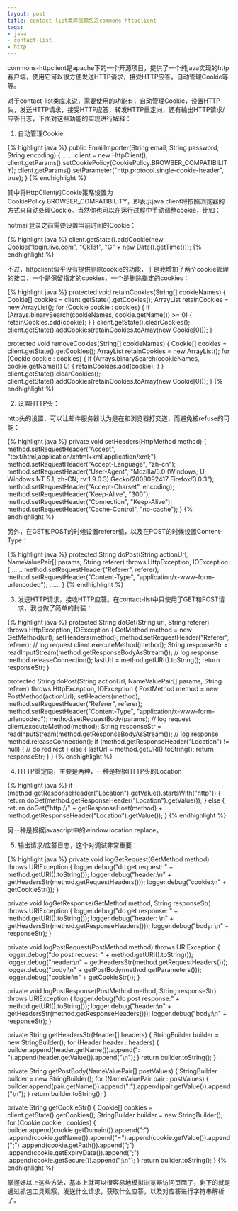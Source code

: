 ```yaml
---
layout: post
title: contact-list类库依赖包之commons-httpclient
tags:
- java
- contact-list
- http
---
```

commons-httpclient是apache下的一个开源项目，提供了一个纯java实现的http客户端，使用它可以很方便发送HTTP请求，接受HTTP应答，自动管理Cookie等等。

对于contact-list类库来说，需要使用的功能有，自动管理Cookie，设置HTTP头，发送HTTP请求，接受HTTP应答，转发HTTP重定向，还有输出HTTP请求/应答日志，下面对这些功能的实现进行解释：

1. 自动管理Cookie

{% highlight java %}
public EmailImporter(String email, String password, String encoding) {
    ......
    client = new HttpClient();
    client.getParams().setCookiePolicy(CookiePolicy.BROWSER_COMPATIBILITY);
    client.getParams().setParameter("http.protocol.single-cookie-header", true);
}
{% endhighlight %}

其中将HttpClient的Cookie策略设置为CookiePolicy.BROWSER_COMPATIBILITY，即表示java client将按照浏览器的方式来自动处理Cookie。当然你也可以在运行过程中手动调整cookie，比如：

hotmail登录之前需要设置当前时间的Cookie：

{% highlight java %}
client.getState().addCookie(new Cookie("login.live.com", "CkTst", "G" + new Date().getTime()));
{% endhighlight %}

不过，httpclient似乎没有提供删除cookie的功能，于是我增加了两个cookie管理的接口，一个是保留指定的cookies，一个是删除指定的cookies：

{% highlight java %}
protected void retainCookies(String[] cookieNames) {
    Cookie[] cookies = client.getState().getCookies();
    ArrayList<Cookie> retainCookies = new ArrayList<Cookie>();
    for (Cookie cookie : cookies) {
        if (Arrays.binarySearch(cookieNames, cookie.getName()) >= 0) {
            retainCookies.add(cookie);
        }
    }
    client.getState().clearCookies();
    client.getState().addCookies(retainCookies.toArray(new Cookie[0]));
}

protected void removeCookies(String[] cookieNames) {
    Cookie[] cookies = client.getState().getCookies();
    ArrayList<Cookie> retainCookies = new ArrayList<Cookie>();
    for (Cookie cookie : cookies) {
        if (Arrays.binarySearch(cookieNames, cookie.getName())  0) {
            retainCookies.add(cookie);
        }
    }
    client.getState().clearCookies();
    client.getState().addCookies(retainCookies.toArray(new Cookie[0]));
}
{% endhighlight %}

2. 设置HTTP头：

http头的设置，可以让邮件服务器认为是在和浏览器打交道，而避免被refuse的可能：

{% highlight java %}
private void setHeaders(HttpMethod method) {
    method.setRequestHeader("Accept", "text/html,application/xhtml+xml,application/xml;");
    method.setRequestHeader("Accept-Language", "zh-cn");
    method.setRequestHeader("User-Agent", "Mozilla/5.0 (Windows; U; Windows NT 5.1; zh-CN; rv:1.9.0.3) Gecko/2008092417 Firefox/3.0.3");
    method.setRequestHeader("Accept-Charset", encoding);
    method.setRequestHeader("Keep-Alive", "300");
    method.setRequestHeader("Connection", "Keep-Alive");
    method.setRequestHeader("Cache-Control", "no-cache");
}
{% endhighlight %}

另外，在GET和POST的时候设置referer值，以及在POST的时候设置Content-Type：

{% highlight java %}
protected String doPost(String actionUrl, NameValuePair[] params, String referer) throws HttpException, IOException {
    ......
    method.setRequestHeader("Referer", referer);
    method.setRequestHeader("Content-Type", "application/x-www-form-urlencoded");
    ......
}
{% endhighlight %}

3. 发送HTTP请求，接收HTTP应答。在contact-list中只使用了GET和POST请求，我也做了简单的封装：

{% highlight java %}
protected String doGet(String url, String referer) throws HttpException, IOException {
    GetMethod method = new GetMethod(url);
    setHeaders(method);
    method.setRequestHeader("Referer", referer);
    // log request
    client.executeMethod(method);
    String responseStr = readInputStream(method.getResponseBodyAsStream());
    // log response
    method.releaseConnection();
    lastUrl = method.getURI().toString();
    return responseStr;
}

protected String doPost(String actionUrl, NameValuePair[] params, String referer) throws HttpException, IOException {
    PostMethod method = new PostMethod(actionUrl);
    setHeaders(method);
    method.setRequestHeader("Referer", referer);
    method.setRequestHeader("Content-Type", "application/x-www-form-urlencoded");
    method.setRequestBody(params);
    // log request
    client.executeMethod(method);
    String responseStr = readInputStream(method.getResponseBodyAsStream());
    // log response
    method.releaseConnection();
    if (method.getResponseHeader("Location") != null) {
        // do redirect
    } else {
        lastUrl = method.getURI().toString();
        return responseStr;
    }
}
{% endhighlight %}

4. HTTP重定向，主要是两种，一种是根据HTTP头的Location

{% highlight java %}
if (method.getResponseHeader("Location").getValue().startsWith("http")) {
    return doGet(method.getResponseHeader("Location").getValue());
} else {
    return doGet("http://" + getResponseHost(method) + method.getResponseHeader("Location").getValue());
}
{% endhighlight %}

另一种是根据javascript中的window.location.replace。

5. 输出请求/应答日志，这个对调试非常重要：

{% highlight java %}
private void logGetRequest(GetMethod method) throws URIException {
    logger.debug("do get request: " + method.getURI().toString());
    logger.debug("header:\n" + getHeadersStr(method.getRequestHeaders()));
    logger.debug("cookie:\n" + getCookieStr());
}

private void logGetResponse(GetMethod method, String responseStr) throws URIException {
    logger.debug("do get response: " + method.getURI().toString());
    logger.debug("header: \n" + getHeadersStr(method.getResponseHeaders()));
    logger.debug("body: \n" + responseStr);
}

private void logPostRequest(PostMethod method) throws URIException {
    logger.debug("do post request: " + method.getURI().toString());
    logger.debug("header:\n" + getHeadersStr(method.getRequestHeaders()));
    logger.debug("body:\n" + getPostBody(method.getParameters()));
    logger.debug("cookie:\n" + getCookieStr());
}

private void logPostResponse(PostMethod method, String responseStr) throws URIException {
    logger.debug("do post response:" + method.getURI().toString());
    logger.debug("header:\n" + getHeadersStr(method.getResponseHeaders()));
    logger.debug("body:\n" + responseStr);
}

private String getHeadersStr(Header[] headers) {
    StringBuilder builder = new StringBuilder();
    for (Header header : headers) {
        builder.append(header.getName()).append(": ").append(header.getValue()).append("\n");
    }
    return builder.toString();
}

private String getPostBody(NameValuePair[] postValues) {
    StringBuilder builder = new StringBuilder();
    for (NameValuePair pair : postValues) {
        builder.append(pair.getName()).append(":").append(pair.getValue()).append("\n");
    }
    return builder.toString();
}

private String getCookieStr() {
    Cookie[] cookies = client.getState().getCookies();
    StringBuilder builder = new StringBuilder();
    for (Cookie cookie : cookies) {
        builder.append(cookie.getDomain()).append(":")
               .append(cookie.getName()).append("=").append(cookie.getValue()).append(";")
               .append(cookie.getPath()).append(";")
               .append(cookie.getExpiryDate()).append(";")
               .append(cookie.getSecure()).append(";\n");
    }
    return builder.toString();
}
{% endhighlight %}

掌握好以上这些方法，基本上就可以很容易地模拟浏览器访问页面了，剩下的就是通过抓包工具观察，发送什么请求，获取什么应答，以及对应答进行字符串解析了。

